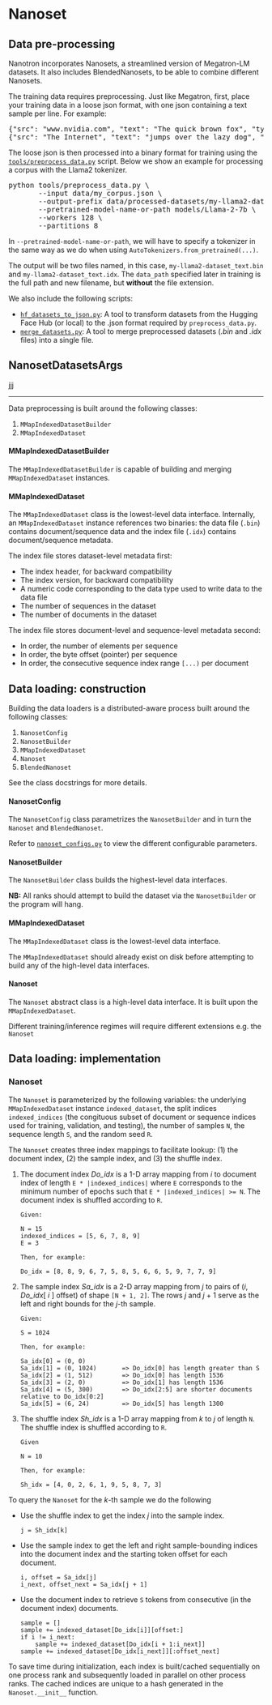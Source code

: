 # Nanoset

## Data pre-processing

Nanotron incorporates Nanosets, a streamlined version of Megatron-LM datasets. It also includes BlendedNanosets, to be able to combine different Nanosets.

The training data requires preprocessing. Just like Megatron, first, place your training data in a loose json format, with one json containing a text sample per line. For example:

<pre>
{"src": "www.nvidia.com", "text": "The quick brown fox", "type": "Eng", "id": "0", "title": "First Part"}
{"src": "The Internet", "text": "jumps over the lazy dog", "type": "Eng", "id": "42", "title": "Second Part"}
</pre>

The loose json is then processed into a binary format for training using the [`tools/preprocess_data.py`](../tools/preprocess_data.py) script. Below we show an example for processing a corpus with the Llama2 tokenizer.

<pre>
python tools/preprocess_data.py \
       --input data/my_corpus.json \
       --output-prefix data/processed-datasets/my-llama2-dataset \
       --pretrained-model-name-or-path models/Llama-2-7b \
       --workers 128 \
       --partitions 8
</pre>

In `--pretrained-model-name-or-path`, we will have to specify a tokenizer in the same way as we do when using `AutoTokenizers.from_pretrained(...)`.

The output will be two files named, in this case, `my-llama2-dataset_text.bin` and `my-llama2-dataset_text.idx`. The `data_path` specified later in training is the full path and new filename, but **without** the file extension.

We also include the following scripts:
- [`hf_datasets_to_json.py`](../tools/hf_datasets_to_json.py): A tool to transform datasets from the Hugging Face Hub (or local) to the .json format required by `preprocess_data.py`.
- [`merge_datasets.py`](../tools/merge_datasets.py): A tool to merge preprocessed datasets (_.bin_ and _.idx_ files) into a single file.

## NanosetDatasetsArgs

jjj



----

Data preprocessing is built around the following classes:

1. `MMapIndexedDatasetBuilder`
2. `MMapIndexedDataset`

#### MMapIndexedDatasetBuilder

The `MMapIndexedDatasetBuilder` is capable of building and merging `MMapIndexedDataset` instances.

#### MMapIndexedDataset

The `MMapIndexedDataset` class is the lowest-level data interface. Internally, an `MMapIndexedDataset` instance references two binaries: the data file (`.bin`) contains document/sequence data and the index file (`.idx`) contains document/sequence metadata.

The index file stores dataset-level metadata first:
- The index header, for backward compatibility
- The index version, for backward compatibility
- A numeric code corresponding to the data type used to write data to the data file
- The number of sequences in the dataset
- The number of documents in the dataset

The index file stores document-level and sequence-level metadata second:
- In order, the number of elements per sequence
- In order, the byte offset (pointer) per sequence
- In order, the consecutive sequence index range `[...)` per document

## Data loading: construction

Building the data loaders is a distributed-aware process built around the following classes:

1. `NanosetConfig`
2. `NanosetBuilder`
3. `MMapIndexedDataset`
4. `Nanoset`
5. `BlendedNanoset`

See the class docstrings for more details.

#### NanosetConfig

The `NanosetConfig` class parametrizes the `NanosetBuilder` and in turn the `Nanoset` and `BlendedNanoset`.

Refer to [`nanoset_configs.py`](../src/nanotron/data/nanoset_configs.py) to view the different configurable parameters.

#### NanosetBuilder

The `NanosetBuilder` class builds the highest-level data interfaces.

**NB:** All ranks should attempt to build the dataset via the `NanosetBuilder` or the program will hang.

#### MMapIndexedDataset

The `MMapIndexedDataset` class is the lowest-level data interface.

The `MMapIndexedDataset` should already exist on disk before attempting to build any of the high-level data interfaces.


#### Nanoset

The `Nanoset` abstract class is a high-level data interface. It is built upon the `MMapIndexedDataset`.

Different training/inference regimes will require different extensions e.g. the `Nanoset`

## Data loading: implementation

### Nanoset

The `Nanoset` is parameterized by the following variables: the underlying `MMapIndexedDataset` instance `indexed_dataset`, the split indices `indexed_indices` (the congituous subset of document or sequence indices used for training, validation, and testing), the number of samples `N`, the sequence length `S`, and the random seed `R`.

The `Nanoset` creates three index mappings to facilitate lookup: (1) the document index, (2) the sample index, and (3) the shuffle index.

1. The document index _Do_idx_ is a 1-D array mapping from _i_ to document index of length `E * |indexed_indices|` where `E` corresponds to the minimum number of epochs such that `E * |indexed_indices| >= N`. The document index is shuffled according to `R`.

    ```
    Given:

    N = 15
    indexed_indices = [5, 6, 7, 8, 9]
    E = 3

    Then, for example:

    Do_idx = [8, 8, 9, 6, 7, 5, 8, 5, 6, 6, 5, 9, 7, 7, 9]
    ```

2. The sample index _Sa_idx_ is a 2-D array mapping from _j_ to pairs of (_i_, _Do_idx_[ _i_ ] offset) of shape `[N + 1, 2]`. The rows _j_ and _j_ + 1 serve as the left and right bounds for the _j_-th sample.

    ```
    Given:

    S = 1024

    Then, for example:

    Sa_idx[0] = (0, 0)
    Sa_idx[1] = (0, 1024)       => Do_idx[0] has length greater than S
    Sa_idx[2] = (1, 512)        => Do_idx[0] has length 1536
    Sa_idx[3] = (2, 0)          => Do_idx[1] has length 1536
    Sa_idx[4] = (5, 300)        => Do_idx[2:5] are shorter documents relative to Do_idx[0:2]
    Sa_idx[5] = (6, 24)         => Do_idx[5] has length 1300
    ```

3. The shuffle index _Sh_idx_ is a 1-D array mapping from _k_ to _j_ of length `N`. The shuffle index is shuffled according to `R`.

    ```
    Given

    N = 10

    Then, for example:

    Sh_idx = [4, 0, 2, 6, 1, 9, 5, 8, 7, 3]
    ```

To query the `Nanoset` for the _k_-th sample we do the following

-  Use the shuffle index to get the index _j_ into the sample index.

    ```
    j = Sh_idx[k]
    ```
- Use the sample index to get the left and right sample-bounding indices into the document index and the starting token offset for each document.

    ```
    i, offset = Sa_idx[j]
    i_next, offset_next = Sa_idx[j + 1]
    ```
- Use the document index to retrieve `S` tokens from consecutive (in the document index) documents.

    ```
    sample = []
    sample += indexed_dataset[Do_idx[i]][offset:]
    if i != i_next:
        sample += indexed_dataset[Do_idx[i + 1:i_next]]
    sample += indexed_dataset[Do_idx[i_next]][:offset_next]
    ```

To save time during initialization, each index is built/cached sequentially on one process rank and subsequently loaded in parallel on other process ranks. The cached indices are unique to a hash generated in the `Nanoset.__init__` function.
